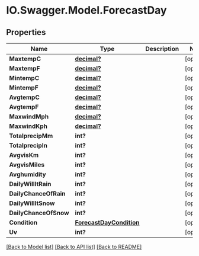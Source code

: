 # IO.Swagger.Model.ForecastDay
## Properties

Name | Type | Description | Notes
------------ | ------------- | ------------- | -------------
**MaxtempC** | [**decimal?**](BigDecimal.md) |  | [optional] 
**MaxtempF** | [**decimal?**](BigDecimal.md) |  | [optional] 
**MintempC** | [**decimal?**](BigDecimal.md) |  | [optional] 
**MintempF** | [**decimal?**](BigDecimal.md) |  | [optional] 
**AvgtempC** | [**decimal?**](BigDecimal.md) |  | [optional] 
**AvgtempF** | [**decimal?**](BigDecimal.md) |  | [optional] 
**MaxwindMph** | [**decimal?**](BigDecimal.md) |  | [optional] 
**MaxwindKph** | [**decimal?**](BigDecimal.md) |  | [optional] 
**TotalprecipMm** | **int?** |  | [optional] 
**TotalprecipIn** | **int?** |  | [optional] 
**AvgvisKm** | **int?** |  | [optional] 
**AvgvisMiles** | **int?** |  | [optional] 
**Avghumidity** | **int?** |  | [optional] 
**DailyWillItRain** | **int?** |  | [optional] 
**DailyChanceOfRain** | **int?** |  | [optional] 
**DailyWillItSnow** | **int?** |  | [optional] 
**DailyChanceOfSnow** | **int?** |  | [optional] 
**Condition** | [**ForecastDayCondition**](ForecastDayCondition.md) |  | [optional] 
**Uv** | **int?** |  | [optional] 

[[Back to Model list]](../README.md#documentation-for-models) [[Back to API list]](../README.md#documentation-for-api-endpoints) [[Back to README]](../README.md)


